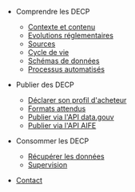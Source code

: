
* Comprendre les DECP

  * [Contexte et contenu](comprendre-les-decp/contexte.md)
  * [Evolutions réglementaires](comprendre-les-decp/evolutions-reglementaires.md)
  * [Sources](comprendre-les-decp/sources.md)
  * [Cycle de vie](comprendre-les-decp/cycle-de-vie.md)
  * [Schémas de données](comprendre-les-decp/schemas.md)
  * [Processus automatisés](comprendre-les-decp/processus-et-traitements.md)

* Publier des DECP

  * [Déclarer son profil d'acheteur](publier-des-decp/declarer-son-profil.md)
  * [Formats attendus](publier-des-decp/formats.md)
  * [Publier via l'API data.gouv](publier-des-decp/via-api-data-gouv.md)
  * [Publier via l'API AIFE](publier-des-decp/via-api-aife.md)

* Consommer les DECP

  * [Récupérer les données](consommer-les-decp/recuperer-les-donnees.md)
  * [Supervision](consommer-les-decp/supervision.md)

* [Contact](contact.md)